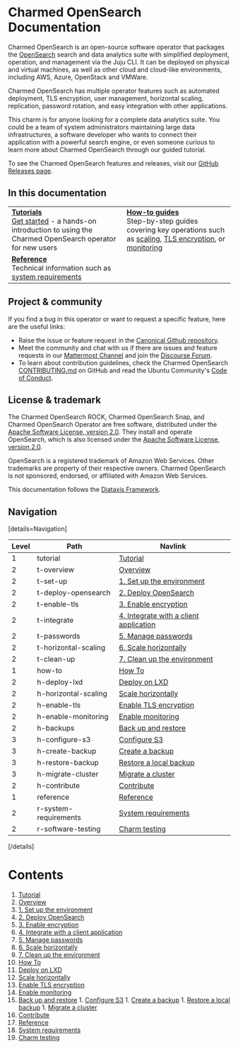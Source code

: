# Charmed OpenSearch Documentation
Charmed OpenSearch is an open-source software operator that packages the [OpenSearch](http://opensearch.org/) search and data analytics suite with simplified deployment, operation, and management via the Juju CLI. It can be deployed on physical and virtual machines, as well as other cloud and cloud-like environments, including AWS, Azure, OpenStack and VMWare. 

Charmed OpenSearch  has multiple operator features such as automated deployment, TLS encryption, user management, horizontal scaling, replication, password rotation, and easy integration with other applications. 

This charm is for anyone looking for a complete data analytics suite. You could be a team of system administrators maintaining large data infrastructures, a software developer who wants to connect their application with a powerful search engine, or even someone curious to learn more about Charmed OpenSearch through our guided tutorial.

To see the Charmed OpenSearch features and releases, visit our [GitHub Releases page](https://github.com/canonical/opensearch-operator/releases).
<!--
The Charmed OpenSearch (VM Operator) release aligns with the [OpenSearch upstream major version naming](https://opensearch.org/docs/latest/version-history/). OpenSearch releases major versions such as 1.0, 2.0, and so on.

A charm version combines both the application major version and / (slash) the channel, e.g. `2/stable`, `2/candidate`, `2/edge`. 
The channels are ordered from the most stable to the least stable, candidate, and edge. More risky channels like edge are always implicitly available. 
So, if the candidate is listed, you can pull the candidate and edge. When stable is listed, all three are available.

The upper portion of this page describes the Operating System (OS) where the charm can run, e.g. 2/stable is compatible and should run on a machine with Ubuntu 22.04 OS.
-->

## In this documentation
| | |
|--|--|
|  [**Tutorials**](/t/9722)</br>  [Get started](/t/9722) - a hands-on introduction to using the Charmed OpenSearch operator for new users </br> |  [**How-to guides**](/t/10994) </br> Step-by-step guides covering key operations such as [scaling](/t/10994), [TLS encryption](/t/14783), or [monitoring](/t/14560) |
| [**Reference**](/t/14109) </br> Technical information such as [system requirements](/t/14565) | <!--[Explanation]() </br> Concepts - discussion and clarification of key topics-->  |

## Project & community
If you find a bug in this operator or want to request a specific feature, here are the useful links:
- Raise the issue or feature request in the [Canonical Github repository](https://github.com/canonical/opensearch-operator/issues).
- Meet the community and chat with us if there are issues and feature requests in our [Mattermost Channel](https://chat.charmhub.io/charmhub/channels/data-platform)
and join the [Discourse Forum](https://discourse.charmhub.io/tag/opensearch).
- To learn about contribution guidelines, check the Charmed OpenSearch [CONTRIBUTING.md](https://github.com/canonical/opensearch-operator/blob/main/CONTRIBUTING.md) on GitHub and read the Ubuntu Community's [Code of Conduct](https://ubuntu.com/community/code-of-conduct).

## License & trademark
The Charmed OpenSearch ROCK, Charmed OpenSearch Snap, and Charmed OpenSearch Operator are free software, distributed under the 
[Apache Software License, version 2.0](https://github.com/canonical/charmed-opensearch-rock/blob/main/licenses/LICENSE-rock). They install and operate OpenSearch, 
which is also licensed under the [Apache Software License, version 2.0](https://github.com/canonical/charmed-opensearch-rock/blob/main/licenses/LICENSE-opensearch).

OpenSearch is a registered trademark of Amazon Web Services. Other trademarks are property of their respective owners. Charmed OpenSearch is not sponsored, 
endorsed, or affiliated with Amazon Web Services.

This documentation follows the [Diataxis Framework](https://canonical.com/blog/diataxis-a-new-foundation-for-canonical-documentation).

## Navigation

[details=Navigation]

| Level | Path                       | Navlink                                      |
|----------|-------------------------|----------------------------------------------|
| 1     | tutorial                   | [Tutorial]()                                 |
| 2     | t-overview                 | [Overview](/t/9722)                   |
| 2     | t-set-up        | [1. Set up the environment](/t/9724)         |
| 2     | t-deploy-opensearch        | [2. Deploy OpenSearch](/t/9716)              |
| 2     | t-enable-tls               | [3. Enable encryption](/t/9718)              |
| 2     | t-integrate | [4. Integrate with a client application](/t/9714)          |
| 2     | t-passwords          | [5. Manage passwords](/t/9728)                    |
| 2     | t-horizontal-scaling       | [6. Scale horizontally](/t/9720)  |
| 2     | t-clean-up                 | [7. Clean up the environment](/t/9726)       |
| 1     | how-to                     | [How To]()                                   |
| 2     | h-deploy-lxd | [Deploy on LXD](/t/14575) |
| 2     | h-horizontal-scaling  | [Scale horizontally](/t/10994)          |
| 2     | h-enable-tls   | [Enable TLS encryption](/t/14783)          |
| 2     | h-enable-monitoring | [Enable monitoring](/t/14560) |
| 2     | h-backups                   | [Back up and restore]()                           |
| 3     | h-configure-s3             | [Configure S3](/t/14097)                     |
| 3     | h-create-backup            | [Create a backup](/t/14098)                  |
| 3     | h-restore-backup     | [Restore a local backup](/t/14099)           |
| 3     | h-migrate-cluster          | [Migrate a cluster](/t/14100)                |
| 2     | h-contribute | [Contribute](/t/14557) |
| 1     | reference                  | [Reference]()                                |
| 2     | r-system-requirements | [System requirements](/t/14565) |
| 2     | r-software-testing                  | [Charm testing](/t/14109)                                |

[/details]

# Contents

1. [Tutorial](tutorial)
  1. [Overview](tutorial/t-overview.md)
  1. [1. Set up the environment](tutorial/t-set-up.md)
  1. [2. Deploy OpenSearch](tutorial/t-deploy-opensearch.md)
  1. [3. Enable encryption](tutorial/t-enable-tls.md)
  1. [4. Integrate with a client application](tutorial/t-integrate.md)
  1. [5. Manage passwords](tutorial/t-passwords.md)
  1. [6. Scale horizontally](tutorial/t-horizontal-scaling.md)
  1. [7. Clean up the environment](tutorial/t-clean-up.md)
1. [How To](how-to)
  1. [Deploy on LXD](how-to/h-deploy-lxd.md)
  1. [Scale horizontally](how-to/h-horizontal-scaling.md)
  1. [Enable TLS encryption](how-to/h-enable-tls.md)
  1. [Enable monitoring](how-to/h-enable-monitoring.md)
  1. [Back up and restore](how-to/h-backups)
    1. [Configure S3](how-to/h-backups/h-configure-s3.md)
    1. [Create a backup](how-to/h-backups/h-create-backup.md)
    1. [Restore a local backup](how-to/h-backups/h-restore-backup.md)
    1. [Migrate a cluster](how-to/h-backups/h-migrate-cluster.md)
  1. [Contribute](how-to/h-contribute.md)
1. [Reference](reference)
  1. [System requirements](reference/r-system-requirements.md)
  1. [Charm testing](reference/r-software-testing.md)